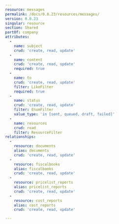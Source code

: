 ```yaml
---
resource: messages
permalink: /docs/0.0.23/resources/messages/
version: 0.0.23
singular: resource
section: Shared
partOf: company
attributes:
  -
    name: subject
    crud: 'create, read, update'
  -
    name: content
    crud: 'create, read, update'
    required: true
  -
    name: to
    crud: 'create, read, update'
    filter: LikeFilter
    required: true
  -
    name: status
    crud: 'create, read, update'
    filter: EnumFilter
    value_type: 'in [sent, queued, draft, failed]'
  -
    name: resources
    crud: read
    filter: ResourceFilter
relationships:
  -
    resource: documents
    alias: documents
    crud: 'create, read, update'
  -
    resource: fiscalbooks
    alias: fiscalbooks
    crud: 'create, read, update'
  -
    resource: pricelist_reports
    alias: pricelist_reports
    crud: 'create, read, update'
  -
    resource: cost_reports
    alias: cost_reports
    crud: 'create, read, update'

---
```

